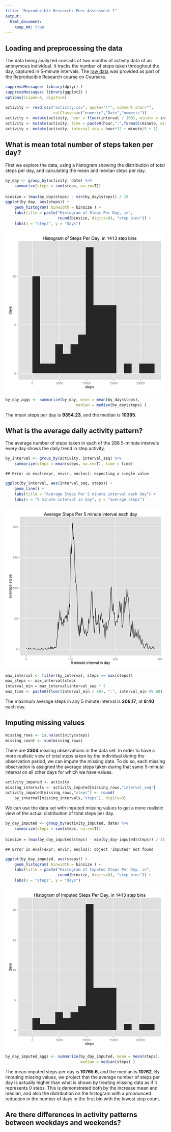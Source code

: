 ```yaml
---
title: "Reproducible Research: Peer Assessment 1"
output: 
  html_document:
    keep_md: true
---
```



## Loading and preprocessing the data

The data being analyzed  consists of two months of activity data of an anonymous individual. It tracks the number of steps taken throughout the day, captured in 5-minute intervals. The [raw data](https://d396qusza40orc.cloudfront.net/repdata%2Fdata%2Factivity.zip) was provided as part of the Reproducible Research course on Coursera.


```r
suppressMessages( library(dplyr) )
suppressMessages( library(ggplot2) )
options(scipen=5, digits=6)
```


```r
activity <- read.csv("activity.csv", quote="\"", comment.char="",
                     colClasses=c("numeric","Date","numeric"))
activity <- mutate(activity, hour = floor(interval / 100), minute = interval %% 100 )
activity <- mutate(activity, time = paste0(hour,":",formatC(minute, width=2, flag=0)))
activity <- mutate(activity, interval_seq = hour*12 + minute/5 + 1)
```

## What is mean total number of steps taken per day?

First we explore the data, using a histogram showing the distribution of total steps per day, and calculating the mean and median steps per day.


```r
by_day <- group_by(activity, date) %>%
    summarize(steps = sum(steps, na.rm=T))

binsize = (max(by_day$steps) - min(by_day$steps)) / 15
ggplot(by_day, aes(steps)) +
    geom_histogram( binwidth = binsize ) +
    labs(title = paste("Histogram of Steps Per Day, in",
                       round(binsize, digits=0), "step bins")) + 
    labs(x = "steps", y = "days")
```

![plot of chunk steps_by_day](figure/steps_by_day-1.png) 



```r
by_day_aggs <- summarize(by_day, mean = mean(by_day$steps),
                               median = median(by_day$steps) )
```

The mean steps per day is **9354.23**, and the median is **10395**.


## What is the average daily activity pattern?
The average number of steps taken in each of the 288 5-minute intervals every day shows the daily trend in step activity. 


```r
by_interval <- group_by(activity, interval_seq) %>%
    summarize(steps = mean(steps, na.rm=T), time = time)
```

```
## Error in eval(expr, envir, enclos): expecting a single value
```

```r
ggplot(by_interval, aes(interval_seq, steps)) +
    geom_line() +
    labs(title = "Average Steps Per 5 minute interval each day") + 
    labs(x = "5 minute interval in day", y = "average steps")
```

![plot of chunk steps_by_interval](figure/steps_by_interval-1.png) 



```r
max_interval <- filter(by_interval, steps == max(steps))
max_steps <- max_interval$steps
interval_min = max_interval$interval_seq * 5
max_time <- paste0(floor(interval_min / 60), ":", interval_min %% 60)
```

The maximum average steps in any 5 minute interval is **206.17**, at **8:40** each day.

## Imputing missing values

```r
missing_rows <- is.na(activity$steps)
missing_count <- sum(missing_rows)
```

There are **2304** missing observations in the data set. In order to have a more realistic view of total steps taken by the individual during the observation period, we can impute the missing data. To do so, each missing observation is assigned the average steps taken during that same 5-minute interval on all other days for which we have values.


```r
activity_imputed <- activity
missing_intervals <- activity_imputed[missing_rows,"interval_seq"]
activity_imputed[missing_rows,"steps"] <- round(
    by_interval[missing_intervals,"steps"], digits=0)
```

We can use the data set with imputed missing values to get a more realistic view of the actual distribution of total steps per day.


```r
by_day_imputed <- group_by(activity_imputed, date) %>%
    summarize(steps = sum(steps, na.rm=T))

binsize = (max(by_day_imputed$steps) - min(by_day-imputed$steps)) / 15
```

```
## Error in eval(expr, envir, enclos): object 'imputed' not found
```

```r
ggplot(by_day_imputed, aes(steps)) +
    geom_histogram( binwidth = binsize ) +
    labs(title = paste("Histogram of Imputed Steps Per Day, in",
                       round(binsize, digits=0), "step bins")) + 
    labs(x = "steps", y = "days")
```

![plot of chunk steps_by_day_imputed](figure/steps_by_day_imputed-1.png) 


```r
by_day_imputed_aggs <- summarize(by_day_imputed, mean = mean(steps),
                                 median = median(steps) )
```

The mean imputed steps per day is **10765.6**, and the median is **10762**. By imputing missing values, we project that the average number of steps per day is actually higher than what is shown by treating missing data as if it represents 0 steps. This is demonstrated both by the increase mean and median, and also the distribution on the histogram with a pronounced reduction in the number of days in the first bin with the lowest step count.

## Are there differences in activity patterns between weekdays and weekends?
